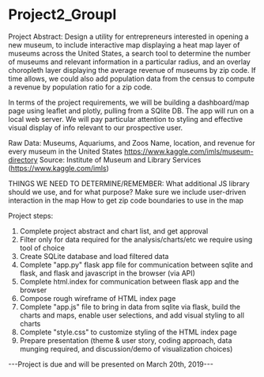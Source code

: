 # Project2_GroupI

Project Abstract: Design a utility for entrepreneurs interested in opening a new museum,
to include interactive map displaying a heat map layer of museums across the United States,
a search tool to determine the number of museums and relevant information in a particular radius,
and an overlay choropleth layer displaying the average revenue of museums by zip code. If time
allows, we could also add population data from the census to compute a revenue by population ratio
for a zip code. 

In terms of the project requirements, we will be building a dashboard/map page using leaflet and 
plotly, pulling from a SQlite DB. The app will run on a local web server. We will pay particular
attention to styling and effective visual display of info relevant to our prospective user. 

Raw Data: Museums, Aquariums, and Zoos
Name, location, and revenue for every museum in the United States
https://www.kaggle.com/imls/museum-directory
Source: Institute of Museum and Library Services (https://www.kaggle.com/imls)

THINGS WE NEED TO DETERMINE/REMEMBER: 
What additional JS library should we use, and for what purpose? 
Make sure we include user-driven interaction in the map
How to get zip code boundaries to use in the map

Project steps: 

1. Complete project abstract and chart list, and get approval
2. Filter only for data required for the analysis/charts/etc we require using tool of choice
3. Create SQLite database and load filtered data
4. Complete "app.py" flask app file for communication between sqlite and flask, and flask 
and javascript in the browser (via API)
5. Complete html.index for communication between flask app and the browser
6. Compose rough wireframe of HTML index page
7. Complete "app.js" file to bring in data from sqlite via flask, build the charts and
maps, enable user selections, and add visual styling to all charts
8. Complete "style.css" to customize styling of the HTML index page
9. Prepare presentation (theme & user story, coding approach, data munging required, and
discussion/demo of visualization choices)

---Project is due and will be presented on March 20th, 2019---
